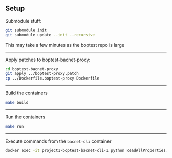 ## Setup

Submodule stuff:

```bash
git submodule init
git submodule update --init --recursive
```

This may take a few minutes as the boptest repo is large

---

Apply patches to boptest-bacnet-proxy:

```bash
cd boptest-bacnet-proxy
git apply ../boptest-proxy.patch
cp ../Dockerfile.boptest-proxy Dockerfile
```

---

Build the containers

```bash
make build
```

---

Run the containers

```bash
make run
```

---

Execute commands from the `bacnet-cli` container

```bash
docker exec -it project1-boptest-bacnet-cli-1 python ReadAllProperties.py 10.0.0.8 analogValue 63
```
